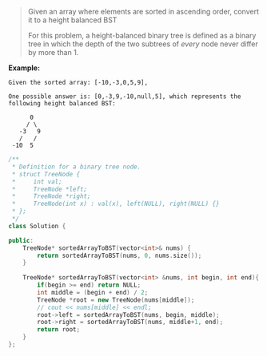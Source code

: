 > Given an array where elements are sorted in ascending order, convert it to a height balanced BST
>
> For this problem, a height-balanced binary tree is defined as a binary tree in which the depth of the two subtrees of *every* node never differ by more than 1.

**Example:**

```
Given the sorted array: [-10,-3,0,5,9],

One possible answer is: [0,-3,9,-10,null,5], which represents the following height balanced BST:

      0
     / \
   -3   9
   /   /
 -10  5
```

```cpp
/**
 * Definition for a binary tree node.
 * struct TreeNode {
 *     int val;
 *     TreeNode *left;
 *     TreeNode *right;
 *     TreeNode(int x) : val(x), left(NULL), right(NULL) {}
 * };
 */
class Solution {

public:
    TreeNode* sortedArrayToBST(vector<int>& nums) {
        return sortedArrayToBST(nums, 0, nums.size());
    }
    
    TreeNode* sortedArrayToBST(vector<int> &nums, int begin, int end){
        if(begin >= end) return NULL;
        int middle = (begin + end) / 2;
        TreeNode *root = new TreeNode(nums[middle]);
        // cout << nums[middle] << endl;
        root->left = sortedArrayToBST(nums, begin, middle);
        root->right = sortedArrayToBST(nums, middle+1, end);
        return root;
    }
};
```

